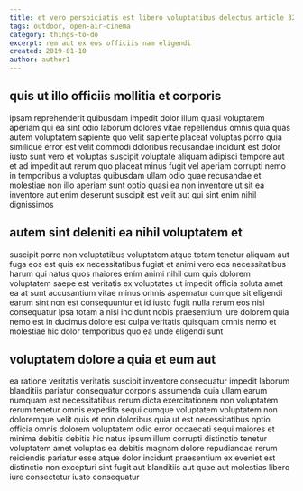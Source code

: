```yaml
---
title: et vero perspiciatis est libero voluptatibus delectus article 3228
tags: outdoor, open-air-cinema
category: things-to-do
excerpt: rem aut ex eos officiis nam eligendi
created: 2019-01-10
author: author1
---
```


## quis ut illo officiis mollitia et corporis

ipsam reprehenderit quibusdam impedit dolor illum quasi voluptatem aperiam qui ea sint odio laborum dolores vitae repellendus omnis quia quas autem voluptatem sapiente quo velit sapiente placeat voluptas porro quia similique error est velit commodi doloribus recusandae incidunt est dolor iusto sunt vero et voluptas suscipit voluptate aliquam adipisci tempore aut et ad impedit aut rerum quo placeat minus fugit vel aperiam corrupti nemo in temporibus a voluptas quibusdam ullam odio quae recusandae et molestiae non illo aperiam sunt optio quasi ea non inventore ut sit ea inventore aut enim deserunt suscipit est velit aut qui sint enim nihil dignissimos

## autem sint deleniti ea nihil voluptatem et

suscipit porro non voluptatibus voluptatem atque totam tenetur aliquam aut fuga eos est quis ex necessitatibus fugiat et animi vero eos necessitatibus harum qui natus quos maiores enim animi nihil cum quis dolorem voluptatem saepe est veritatis ex voluptates ut impedit officia soluta amet ea at sunt accusantium vitae minus omnis aspernatur cumque sit eligendi earum sint non est consequuntur et id iusto fugit nulla rerum eos nisi consequatur ipsa totam a nisi incidunt nobis praesentium iure dolorem quia nemo est in ducimus dolore est culpa veritatis quisquam omnis nemo et molestiae hic dolor temporibus quo ea unde eligendi sunt

## voluptatem dolore a quia et eum aut

ea ratione veritatis veritatis suscipit inventore consequatur impedit laborum blanditiis pariatur consequatur corporis assumenda quia ullam earum numquam est necessitatibus rerum dicta exercitationem non voluptatem rerum tenetur omnis expedita sequi cumque voluptatem voluptatem non doloremque velit quis et non doloribus quia ut est necessitatibus optio officia omnis dolorem voluptatem odio error occaecati sequi maiores et minima debitis debitis hic natus ipsum illum corrupti distinctio tenetur voluptatem amet voluptas ea debitis magnam dolore repudiandae rerum reiciendis pariatur esse atque dolor incidunt praesentium ex eveniet est distinctio non excepturi sint fugit aut blanditiis aut quae aut molestias libero iure consectetur iusto consequatur
